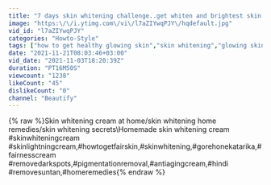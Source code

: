 ```yaml
---
title: "7 days skin whitening challenge..get whiten and brightest skin in just 7 days@ beautify"
image: "https:\/\/i.ytimg.com\/vi\/l7aZIYwqPJY\/hqdefault.jpg"
vid_id: "l7aZIYwqPJY"
categories: "Howto-Style"
tags: ["how to get healthy glowing skin","skin whitening","glowing skin"]
date: "2021-11-21T08:03:46+03:00"
vid_date: "2021-11-03T18:20:39Z"
duration: "PT16M50S"
viewcount: "1238"
likeCount: "45"
dislikeCount: "0"
channel: "Beautify"
---
```

{% raw %}Skin whitening cream at home/skin whitening home remedies/skin whitening secrets\Homemade skin whitening cream<br />#skinwhiteningcream<br />#skinlightningcream,#howtogetfairskin,#skinwhitening,#gorehonekatarika,#fairnesscream<br />#removedarkspots,#pigmentationremoval,#antiagingcream,#hindi<br />#removesuntan,#homeremedies{% endraw %}
